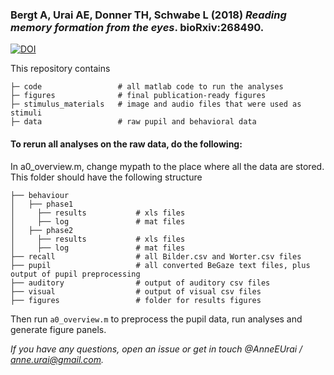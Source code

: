 
### Bergt A, Urai AE, Donner TH, Schwabe L (2018) _Reading memory formation from the eyes_. bioRxiv:268490. ###

[![DOI](https://zenodo.org/badge/DOI/10.5281/zenodo.1246101.svg)](http://doi.org/10.5281/zenodo.1246100)

This repository contains
```
├─ code                 # all matlab code to run the analyses
├─ figures              # final publication-ready figures
├─ stimulus_materials   # image and audio files that were used as stimuli
├─ data                 # raw pupil and behavioral data
```

#### To rerun all analyses on the raw data, do the following:

In a0_overview.m, change mypath to the place where all the data are stored. This folder should have the following structure

```
├── behaviour
│   ├── phase1
│     ├── results           # xls files
│     ├── log               # mat files
│   ├── phase2
│     ├── results           # xls files
│     ├── log               # mat files
├── recall                  # all Bilder.csv and Worter.csv files
├── pupil                   # all converted BeGaze text files, plus output of pupil preprocessing
├── auditory                # output of auditory csv files
├── visual                  # output of visual csv files
├── figures                 # folder for results figures
```
Then run `a0_overview.m` to preprocess the pupil data, run analyses and generate figure panels.

*If you have any questions, open an issue or get in touch @AnneEUrai / anne.urai@gmail.com.*
